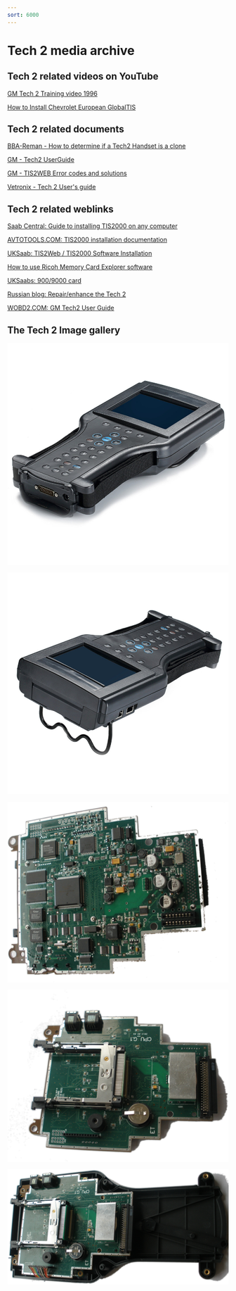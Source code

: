 ```yaml
---
sort: 6000
---
```

# Tech 2 media archive

## Tech 2 related videos on YouTube

[GM Tech 2 Training video 1996](https://youtu.be/l1YeT9a9ZOo)

[How to Install Chevrolet European GlobalTIS](https://youtu.be/k6UI55ZNqeo)

## Tech 2 related documents

[BBA-Reman - How to determine if a Tech2 Handset is a clone](bba-reman_how_to_detect_clone_tech2.pdf)

[GM - Tech2 UserGuide](gm_tech2_user_guide.pdf)

[GM - TIS2WEB Error codes and solutions](gm_tis2web_error_codes_and_solutions.pdf)

[Vetronix - Tech 2 User's guide](vetronix_tech2_users_guide.pdf)

## Tech 2 related weblinks

[Saab Central: Guide to installing TIS2000 on any computer](http://www.saabcentral.com/forums/showthread.php?t=309402)

[AVTOTOOLS.COM: TIS2000 installation documentation](https://www.avtotools.com/pd_info/tis2000/)

[UKSaab: TIS2Web / TIS2000 Software Installation](http://www.uksaabs.co.uk/UKS/viewtopic.php?f=2&t=123074)

[How to use Ricoh Memory Card Explorer software](http://www.synchrotech.com/support/mce_copy_files_to_linear-flash_sram.html)

[UKSaabs: 900/9000 card](http://www.uksaabs.co.uk/UKS/viewtopic.php?f=2&t=116692)

[Russian blog: Repair/enhance the Tech 2 ](http://diy-tech2.blogspot.com)

[WOBD2.COM: GM Tech2 User Guide](http://www.wobd2.com/wholesale/gm-tech2.html)

## The Tech 2 Image gallery

![](tech_2_overview_bottom.png)

![](tech_2_overview_top.png)

![](tech_2_internal_front.jpeg)

![](tech_2_internal_backside.jpeg)

![](Tech_2_internal_backside_mounted.jpeg)
